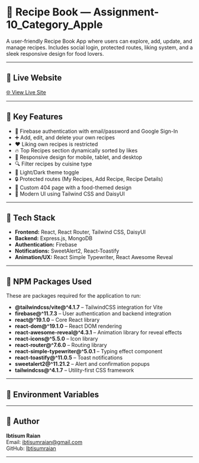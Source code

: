 # 📖 Recipe Book — Assignment-10_Category_Apple

A user-friendly Recipe Book App where users can explore, add, update, and manage recipes. Includes social login, protected routes, liking system, and a sleek responsive design for food lovers.

---

## 🔗 Live Website

[🌐 View Live Site](https://recipe-book-bff32.web.app/)

---

## 🌟 Key Features

- 🔐 Firebase authentication with email/password and Google Sign-In
- ➕ Add, edit, and delete your own recipes
- ❤️ Liking own recipes is restricted
- 🔥 Top Recipes section dynamically sorted by likes
- 🎨 Responsive design for mobile, tablet, and desktop
- 🔍 Filter recipes by cuisine type
- 🌙 Light/Dark theme toggle
- 🔒 Protected routes (My Recipes, Add Recipe, Recipe Details)
- 🧁 Custom 404 page with a food-themed design
- 🎉 Modern UI using Tailwind CSS and DaisyUI

---

## 🧪 Tech Stack

- **Frontend:** React, React Router, Tailwind CSS, DaisyUI
- **Backend:** Express.js, MongoDB
- **Authentication:** Firebase
- **Notifications:** SweetAlert2, React-Toastify
- **Animation/UX:** React Simple Typewriter, React Awesome Reveal

---

## 🧰 NPM Packages Used

These are packages required for the application to run:

- **@tailwindcss/vite@^4.1.7** – TailwindCSS integration for Vite
- **firebase@^11.7.3** – User authentication and backend integration
- **react@^19.1.0** – Core React library
- **react-dom@^19.1.0** – React DOM rendering
- **react-awesome-reveal@^4.3.1** – Animation library for reveal effects
- **react-icons@^5.5.0** – Icon library
- **react-router@^7.6.0** – Routing library
- **react-simple-typewriter@^5.0.1** – Typing effect component
- **react-toastify@^11.0.5** – Toast notifications
- **sweetalert2@^11.21.2** – Alert and confirmation popups
- **tailwindcss@^4.1.7** – Utility-first CSS framework

---

## 🔐 Environment Variables

---

## 👤 Author

**Ibtisum Raian**  
Email: ibtisumraian@gmail.com  
GitHub: [Ibtisumraian](https://github.com/Ibtisumraian)

---
